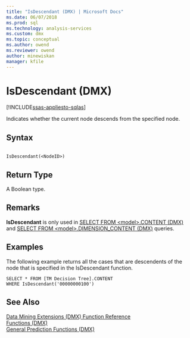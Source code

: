 ```yaml
---
title: "IsDescendant (DMX) | Microsoft Docs"
ms.date: 06/07/2018
ms.prod: sql
ms.technology: analysis-services
ms.custom: dmx
ms.topic: conceptual
ms.author: owend
ms.reviewer: owend
author: minewiskan
manager: kfile
---
```

# IsDescendant (DMX)
[!INCLUDE[ssas-appliesto-sqlas](../includes/ssas-appliesto-sqlas.md)]

  Indicates whether the current node descends from the specified node.  
  
## Syntax  
  
```  
  
IsDescendant(<NodeID>)  
```  
  
## Return Type  
 A Boolean type.  
  
## Remarks  
 **IsDescendant** is only used in [SELECT FROM &#60;model&#62;.CONTENT &#40;DMX&#41;](../dmx/select-from-model-content-dmx.md) and [SELECT FROM &#60;model&#62;.DIMENSION_CONTENT &#40;DMX&#41;](../dmx/select-from-model-dimension-content-dmx.md) queries.  
  
## Examples  
 The following example returns all the cases that are descendents of the node that is specified in the IsDescendant function.  
  
```  
SELECT * FROM [TM Decision Tree].CONTENT  
WHERE IsDescendant('00000000100')  
```  
  
## See Also  
 [Data Mining Extensions &#40;DMX&#41; Function Reference](../dmx/data-mining-extensions-dmx-function-reference.md)   
 [Functions &#40;DMX&#41;](../dmx/functions-dmx.md)   
 [General Prediction Functions &#40;DMX&#41;](../dmx/general-prediction-functions-dmx.md)  
  
  
